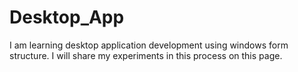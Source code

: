 # Desktop_App
I am learning desktop application development using windows form structure. I will share my experiments in this process on this page.
